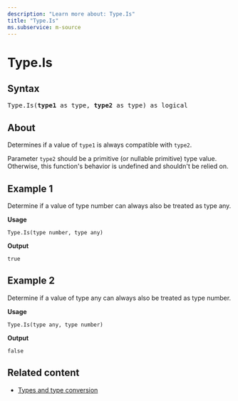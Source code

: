 ```yaml
---
description: "Learn more about: Type.Is"
title: "Type.Is"
ms.subservice: m-source
---
```

# Type.Is

## Syntax

<pre>
Type.Is(<b>type1</b> as type, <b>type2</b> as type) as logical
</pre>

## About

Determines if a value of `type1` is always compatible with `type2`. 

Parameter `type2` should be a primitive (or nullable primitive) type value. Otherwise, this function's behavior is undefined and shouldn't be relied on.

## Example 1

Determine if a value of type number can always also be treated as type any.

**Usage**

```powerquery-m
Type.Is(type number, type any)
```

**Output**

`true`

## Example 2

Determine if a value of type any can always also be treated as type number.

**Usage**

```powerquery-m
Type.Is(type any, type number)
```

**Output**

`false`

## Related content

* [Types and type conversion](type-conversion.md)
